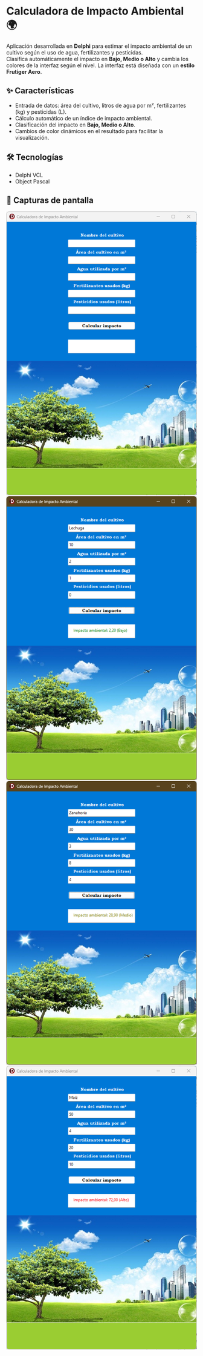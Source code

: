 # Calculadora de Impacto Ambiental 🌍

Aplicación desarrollada en **Delphi** para estimar el impacto ambiental de un cultivo según el uso de agua, fertilizantes y pesticidas.  
Clasifica automáticamente el impacto en **Bajo, Medio o Alto** y cambia los colores de la interfaz según el nivel.
La interfaz está diseñada con un **estilo Frutiger Aero**.

## ✨ Características
- Entrada de datos: área del cultivo, litros de agua por m², fertilizantes (kg) y pesticidas (L).  
- Cálculo automático de un índice de impacto ambiental.  
- Clasificación del impacto en **Bajo, Medio o Alto**.  
- Cambios de color dinámicos en el resultado para facilitar la visualización.  

## 🛠️ Tecnologías
- Delphi VCL  
- Object Pascal  

## 📸 Capturas de pantalla
![Pantalla principal](Images/CalculadoraImpacto1.png)
![Impacto ambiental bajo](Images/CalculadoraImpacto2.png)
![Impacto ambiental medio](Images/CalculadoraImpacto3.png)
![Impacto ambiental alto](Images/CalculadoraImpacto4.png)
